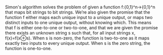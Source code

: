 Simon's algorithm solves the problem of given a function f:{0,1}^n→{0,1}^n that maps bit strings to bit strings. We’re also given the promise that the function f either maps each unique input to a unique output, or maps two distinct inputs to one unique output, without knowing which. This means that f is either one-to-one or two-to-one, and that we are given the promise there exists an unknown string s such that, for all input strings x, f(x)=f(x⊕s). When s is non-zero, the function is two-to-one as it maps exactly two inputs to every unique output. When s is the zero string, the function is one-to-one.

<!--
[metadata-name]: Simon's algorithm
[metadata-url]: https://github.com/aws-samples/amazon-braket-algorithm-library/tree/main/src/braket/experimental/algorithms/simons
-->
